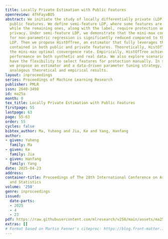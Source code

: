 ```yaml
---
title: Locally Private Estimation with Public Features
openreview: 4fhFayxBO5
abstract: We initiate the study of locally differentially private (LDP) learning with
  public features. We define semi-feature LDP, where some features are publicly available
  while the remaining ones, along with the label, require protection under local differential
  privacy. Under semi-feature LDP, we demonstrate that the mini-max convergence rate
  for non-parametric regression is significantly reduced compared to that of classical
  LDP. Then we propose HistOfTree, an estimator that fully leverages the information
  contained in both public and private features. Theoretically, HistOfTree reaches
  the mini-max optimal convergence rate. Empirically, HistOfTree achieves superior
  performance on both synthetic and real data. We also explore scenarios where users
  have the flexibility to select features for protection manually. In such cases,
  we propose an estimator and a data-driven parameter tuning strategy, leading to
  analogous theoretical and empirical results.
layout: inproceedings
series: Proceedings of Machine Learning Research
publisher: PMLR
issn: 2640-3498
id: ma25a
month: 0
tex_title: Locally Private Estimation with Public Features
firstpage: 55
lastpage: 63
page: 55-63
order: 55
cycles: false
bibtex_author: Ma, Yuheng and Jia, Ke and Yang, Hanfang
author:
- given: Yuheng
  family: Ma
- given: Ke
  family: Jia
- given: Hanfang
  family: Yang
date: 2025-04-23
address:
container-title: Proceedings of The 28th International Conference on Artificial Intelligence
  and Statistics
volume: '258'
genre: inproceedings
issued:
  date-parts:
  - 2025
  - 4
  - 23
pdf: https://raw.githubusercontent.com/mlresearch/v258/main/assets/ma25a/ma25a.pdf
extras: []
# Format based on Martin Fenner's citeproc: https://blog.front-matter.io/posts/citeproc-yaml-for-bibliographies/
---
```

